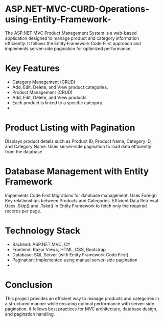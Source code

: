 # ASP.NET-MVC-CURD-Operations-using-Entity-Framework-
The ASP.NET MVC Product Management System is a web-based application designed to manage product and category information efficiently. It follows the Entity Framework Code First approach and implements server-side pagination for optimized performance.
# Key Features
- Category Management (CRUD)
- Add, Edit, Delete, and View product categories.
- Product Management (CRUD)
- Add, Edit, Delete, and View products.
- Each product is linked to a specific category.
- 
# Product Listing with Pagination
Displays product details such as Product ID, Product Name, Category ID, and Category Name.
Uses server-side pagination to load data efficiently from the database.

# Database Management with Entity Framework
Implements Code First Migrations for database management.
Uses Foreign Key relationships between Products and Categories.
Efficient Data Retrieval
Uses .Skip() and .Take() in Entity Framework to fetch only the required records per page.

# Technology Stack
- Backend: ASP.NET MVC, C#
- Frontend: Razor Views, HTML, CSS, Bootstrap
- Database: SQL Server (with Entity Framework Code First)
- Pagination: Implemented using manual server-side pagination
- 
# Conclusion
This project provides an efficient way to manage products and categories in a structured manner while ensuring optimal performance with server-side pagination. It follows best practices for MVC architecture, database design, and pagination handling.
